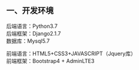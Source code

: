 ## 一、开发环境  
后端语言：Python3.7  
后端框架：Django2.1.7  
数据库：Mysql5.7  

前端语言：HTML5+CSS3+JAVASCRIPT（Jquery库）  
前端框架：Bootstrap4 + AdminLTE3  
